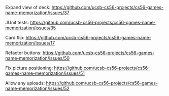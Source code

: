 Expand view of deck: https://github.com/ucsb-cs56-projects/cs56-games-name-memorization/issues/37

JUnit tests: https://github.com/ucsb-cs56-projects/cs56-games-name-memorization/issues/35

Card flip: https://github.com/ucsb-cs56-projects/cs56-games-name-memorization/issues/17

Refactor buttons: https://github.com/ucsb-cs56-projects/cs56-games-name-memorization/issues/50

Fix picture positioning: https://github.com/ucsb-cs56-projects/cs56-games-name-memorization/issues/51

Allow any uploads: https://github.com/ucsb-cs56-projects/cs56-games-name-memorization/issues/52
